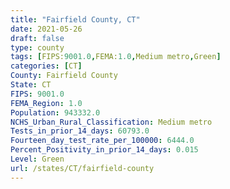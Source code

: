 ```yaml
---
title: "Fairfield County, CT"
date: 2021-05-26
draft: false
type: county
tags: [FIPS:9001.0,FEMA:1.0,Medium metro,Green]
categories: [CT]
County: Fairfield County
State: CT
FIPS: 9001.0
FEMA_Region: 1.0
Population: 943332.0
NCHS_Urban_Rural_Classification: Medium metro
Tests_in_prior_14_days: 60793.0
Fourteen_day_test_rate_per_100000: 6444.0
Percent_Positivity_in_prior_14_days: 0.015
Level: Green
url: /states/CT/fairfield-county
---
```



